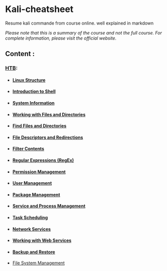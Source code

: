 # Kali-cheatsheet
Resume kali commande from course online. well explained in markdown



*Please note that this is a summary of the course and not the full course. For complete information, please visit the official website.*

## Content : 

### [HTB](https://academy.hackthebox.com):

- #### [Linux Structure](https://github.com/DixLan/kali-cheatsheet/blob/master/HTB/Linux%20Fundamental/Linux-Structure.md)

- #### [Introduction to Shell](https://github.com/DixLan/kali-cheatsheet/blob/master/HTB/Linux%20Fundamental/Introduction-to-Shell.md)

- #### [System Information](https://github.com/DixLan/kali-cheatsheet/blob/master/HTB/Linux%20Fundamental/System-Information.md)

- #### [Working with Files and Directories](https://github.com/DixLan/kali-cheatsheet/blob/master/HTB/Linux%20Fundamental/Working-with-Files-and-Directories.md)

- #### [Find Files and Directories](https://github.com/DixLan/kali-cheatsheet/blob/master/HTB/Linux%20Fundamental/Find-Files-and-Directories.md)

- #### [File Descriptors and Redirections](https://github.com/DixLan/kali-cheatsheet/blob/master/HTB/Linux%20Fundamental/File-Descriptors-and-Redirections.md)

- #### [Filter Contents](https://github.com/DixLan/kali-cheatsheet/blob/master/HTB/Linux%20Fundamental/Filter-Contents.md)

- #### [Regular Expressions (RegEx)](https://github.com/DixLan/kali-cheatsheet/blob/master/HTB/Linux%20Fundamental/Regular%20Expressions%20(RegEx).md)

- #### [Permission Management](https://github.com/DixLan/kali-cheatsheet/blob/master/HTB/Linux%20Fundamental/Permission%20Management.md)

- #### [User Management](https://github.com/DixLan/kali-cheatsheet/blob/master/HTB/Linux%20Fundamental/User%20Managment.md)

- #### [Package Management](https://github.com/DixLan/kali-cheatsheet/blob/master/HTB/Linux%20Fundamental/Package%20Management.md)

- #### [Service and Process Management](https://github.com/DixLan/kali-cheatsheet/blob/master/HTB/Linux%20Fundamental/Service%20and%20Process%20Management.md)

- ####  [Task Scheduling](https://github.com/DixLan/kali-cheatsheet/blob/master/HTB/Linux%20Fundamental/Task%20Scheduling.md)

- #### [Network Services](https://github.com/DixLan/kali-cheatsheet/blob/master/HTB/Linux%20Fundamental/Network%20Services.md)

- #### [Working with Web Services](https://github.com/DixLan/kali-cheatsheet/blob/master/HTB/Linux%20Fundamental/Working%20with%20Web%20Services.md)

- #### [Backup and Restore](https://github.com/DixLan/kali-cheatsheet/tree/master/HTB/Linux%20Fundamental/Backup-and-Restore.md)

- [File System Management](https://github.com/DixLan/kali-cheatsheet/tree/master/HTB/Linux%20Fundamental/File-System-Management.md)
